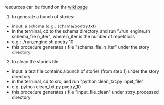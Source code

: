 resources can be found on the <a href = "https://github.com/PrincetonCompMemLab/narrative/wiki">wiki page</a>

1. to generate a bunch of stories: 
  - input: a schema (e.g.: schema/poetry.txt)
  - in the terminal, cd to the schema directory, and run "./run_engine.sh schema_file n_iter", where n_iter is the number of repetitions
  - e.g.: ./run_engine.sh poetry 10
  - this procedure generates a file "schema_file_n_iter" under the story directory

2. to clean the stories file 
  - input: a text file contains a bunch of stories (from step 1) under the story directory
  - in the terminal, cd to src, and run "python clean_txt.py input_file"
  - e.g. python clean_txt.py poetry_10
  - this procedure generates a file "input_file_clean" under story_processed directory
